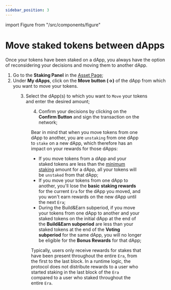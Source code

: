 ```yaml
---
sidebar_position: 3
---
```


import Figure from "/src/components/figure"

# Move staked tokens between dApps

Once your tokens have been staked on a dApp, you always have the option of reconsidering your decisions and moving them to another dApp.

1) Go to the **Staking Panel** in the [Asset Page](https://portal.astar.network/astar/assets);
2) Under **My dApps**, click on the **Move button (→)** of the dApp from which you want to move your tokens.

<Figure src={require('/docs/use/dapp-staking/for-stakers/img/MydApps_Panel_1.png').default } width="100%" /> 

3) Select the dApp(s) to which you want to `Move` your tokens and enter the desired amount;

<Figure src={require('/docs/use/dapp-staking/for-stakers/img/Staking_Page_3.png').default } width="85%" /> 

4) Confirm your decisions by clicking on the **Confirm Button** and sign the transaction on the network;

Bear in mind that when you move tokens from one dApp to another, you are `unstaking` from one dApp to `stake` on a new dApp, which therefore has an impact on your rewards for those dApps:

- If you move tokens from a dApp and your staked tokens are less than the [minimum staking](/docs/learn/dapp-staking/#parameters) amount for a dApp, all your tokens will be `unstaked` from that dApp;
- If you move your tokens from one dApp to another, you'll lose the **basic staking rewards** for the current `Era` for the dApp you moved, and you won't earn rewards on the new dApp until the next `Era`;
- During the Build&Earn subperiod, if you move your tokens from one dApp to another and your staked tokens on the initial dApp at the end of the **Build&Earn subperiod** are less than your staked tokens at the end of the **Voting subperiod** for the same dApp, you will no longer be eligible for the **Bonus Rewards** for that dApp;

Typically, users only receive rewards for stakes that have been present throughout the entire `Era`, from the first to the last block. In a runtime logic, the protocol does not distribute rewards to a user who started staking in the last block of the `Era` compared to a user who staked throughout the entire `Era`.
